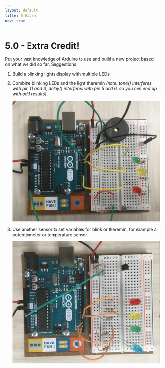 ```yaml
---
layout: default
title: 5-Extra
nav: true
---
```


# 5.0 - Extra Credit!

Put your vast knowledge of Arduino to use and build a new project based on what we did so far. Suggestions:

1. Build a blinking lights display with multiple LEDs.

2. Combine blinking LEDs and the light theremin *(note: tone() interferes with pin 11 and 3, delay() interferes with pin 5 and 6, so you can end up with odd results)*.

    ![blinking theremin](images/blink_theremin.JPG)

3. Use another sensor to set variables for blink or theremin, for example a potentiometer or temperature sensor.  

    ![temp sensor and LEDs](images/temp_sensor.JPG)

